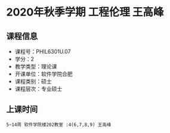 # 2020年秋季学期 工程伦理 王高峰






## 课程信息

- 课程号：PHIL6301U.07
- 学分：2
- 教学类型：理论课
- 开课单位：软件学院合肥
- 课程类别：硕士
- 课程层次：专业硕士

## 上课时间

```
5~14周 软件学院楼202教室 :4(6,7,8,9) 王高峰
```

